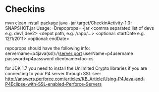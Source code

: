 Checkins
========

mvn clean install package
java -jar target/CheckinActivity-1.0-SNAPSHOT.jar
Usage: -Drepoprops=<path to p4 repo props> -jar  <comma separated list of devs e.g. dev1,dev2> <depot path, e.g. //app/...> <optional: startDate e.g. 12/1/2011> <optional: endDate>

repoprops should have the following info:
servername=p4java(ssl)://<server:port>
userName=p4username
password=p4password
clientname=foo-cs

for JDK 1.7 you need to install the Unlimited Crypto libraries if you are connecting to your P4 server through SSL
see: http://answers.perforce.com/articles/KB_Article/Using-P4Java-and-P4Eclipse-with-SSL-enabled-Perforce-Servers